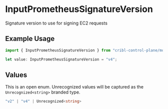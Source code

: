 # InputPrometheusSignatureVersion

Signature version to use for signing EC2 requests

## Example Usage

```typescript
import { InputPrometheusSignatureVersion } from "cribl-control-plane/models/operations";

let value: InputPrometheusSignatureVersion = "v4";
```

## Values

This is an open enum. Unrecognized values will be captured as the `Unrecognized<string>` branded type.

```typescript
"v2" | "v4" | Unrecognized<string>
```